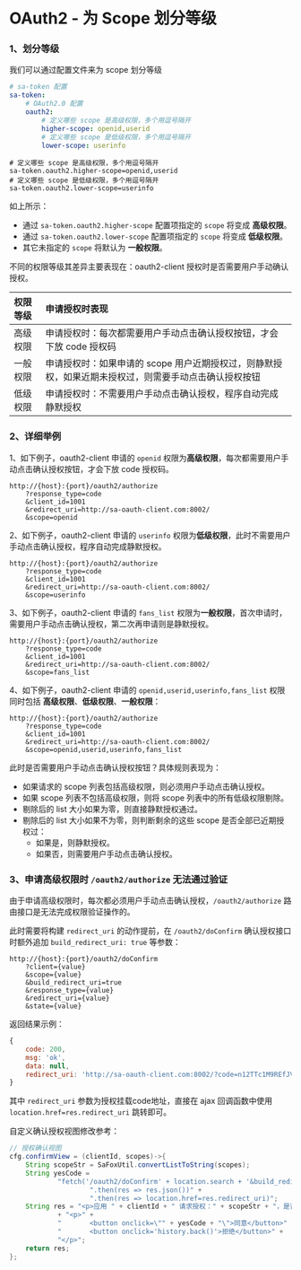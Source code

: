 # OAuth2 - 为 Scope 划分等级


### 1、划分等级 

我们可以通过配置文件来为 scope 划分等级

<!---------------------------- tabs:start ---------------------------->
<!------------- tab:yaml 风格  ------------->
``` yaml
# sa-token 配置
sa-token: 
    # OAuth2.0 配置 
    oauth2:
        # 定义哪些 scope 是高级权限，多个用逗号隔开
        higher-scope: openid,userid
        # 定义哪些 scope 是低级权限，多个用逗号隔开
        lower-scope: userinfo
```
<!------------- tab:properties 风格  ------------->
``` properties
# 定义哪些 scope 是高级权限，多个用逗号隔开
sa-token.oauth2.higher-scope=openid,userid
# 定义哪些 scope 是低级权限，多个用逗号隔开
sa-token.oauth2.lower-scope=userinfo
```
<!---------------------------- tabs:end ---------------------------->

如上所示：
- 通过 `sa-token.oauth2.higher-scope` 配置项指定的 `scope` 将变成 **高级权限**。
- 通过 `sa-token.oauth2.lower-scope` 配置项指定的 `scope` 将变成 **低级权限**。
- 其它未指定的 `scope` 将默认为 **一般权限**。

不同的权限等级其差异主要表现在：oauth2-client 授权时是否需要用户手动确认授权。

| 权限等级		| 申请授权时表现						| 
| :--------		| :--------							| 
| 高级权限		| 申请授权时：每次都需要用户手动点击确认授权按钮，才会下放 code 授权码	| 
| 一般权限		| 申请授权时：如果申请的 scope 用户近期授权过，则静默授权，如果近期未授权过，则需要手动点击确认授权按钮		| 
| 低级权限		| 申请授权时：不需要用户手动点击确认授权，程序自动完成静默授权						| 


### 2、详细举例

1、如下例子，oauth2-client 申请的 `openid` 权限为**高级权限**，每次都需要用户手动点击确认授权按钮，才会下放 code 授权码。

``` url
http://{host}:{port}/oauth2/authorize
	?response_type=code
	&client_id=1001
	&redirect_uri=http://sa-oauth-client.com:8002/
	&scope=openid
```

2、如下例子，oauth2-client 申请的 `userinfo` 权限为**低级权限**，此时不需要用户手动点击确认授权，程序自动完成静默授权。

``` url
http://{host}:{port}/oauth2/authorize
	?response_type=code
	&client_id=1001
	&redirect_uri=http://sa-oauth-client.com:8002/
	&scope=userinfo
```

3、如下例子，oauth2-client 申请的 `fans_list` 权限为**一般权限**，首次申请时，需要用户手动点击确认授权，第二次再申请则是静默授权。

``` url
http://{host}:{port}/oauth2/authorize
	?response_type=code
	&client_id=1001
	&redirect_uri=http://sa-oauth-client.com:8002/
	&scope=fans_list
```

4、如下例子，oauth2-client 申请的 `openid,userid,userinfo,fans_list` 权限同时包括 **高级权限**、**低级权限**、**一般权限**：

``` url
http://{host}:{port}/oauth2/authorize
	?response_type=code
	&client_id=1001
	&redirect_uri=http://sa-oauth-client.com:8002/
	&scope=openid,userid,userinfo,fans_list
```

此时是否需要用户手动点击确认授权按钮？具体规则表现为：
- 如果请求的 scope 列表包括高级权限，则必须用户手动点击确认授权。
- 如果 scope 列表不包括高级权限，则将 scope 列表中的所有低级权限剔除。
- 剔除后的 list 大小如果为零，则直接静默授权通过。
- 剔除后的 list 大小如果不为零，则判断剩余的这些 scope 是否全部已近期授权过：
	- 如果是，则静默授权。
	- 如果否，则需要用户手动点击确认授权。


### 3、申请高级权限时 `/oauth2/authorize` 无法通过验证

由于申请高级权限时，每次都必须用户手动点击确认授权，`/oauth2/authorize` 路由接口是无法完成权限验证操作的。

此时需要将构建 `redirect_uri` 的动作提前，在 `/oauth2/doConfirm` 确认授权接口时额外追加 `build_redirect_uri: true` 等参数：
``` url
http://{host}:{port}/oauth2/doConfirm
    ?client={value}
    &scope={value}
    &build_redirect_uri=true
    &response_type={value}
    &redirect_uri={value}
    &state={value}
```

返回结果示例：
``` js
{
	code: 200, 
	msg: 'ok', 
	data: null,
	redirect_uri: 'http://sa-oauth-client.com:8002/?code=n12TTc1M9REfJVqKm0wewDz0tNZDBhE1A90irOJmxD0zb92pdhUK8NghJfuC'
}
```

其中 `redirect_uri` 参数为授权挂载code地址，直接在 ajax 回调函数中使用 `location.href=res.redirect_uri` 跳转即可。

自定义确认授权视图修改参考：
``` java
// 授权确认视图
cfg.confirmView = (clientId, scopes)->{
	String scopeStr = SaFoxUtil.convertListToString(scopes);
	String yesCode =
			"fetch('/oauth2/doConfirm' + location.search + '&build_redirect_uri=true', {method: 'POST'})" +
					".then(res => res.json())" +
					".then(res => location.href=res.redirect_uri)";
	String res = "<p>应用 " + clientId + " 请求授权：" + scopeStr + "，是否同意？</p>"
			+ "<p>" +
			"		<button onclick=\"" + yesCode + "\">同意</button>" +
			"		<button onclick='history.back()'>拒绝</button>" +
			"</p>";
	return res;
};
```
